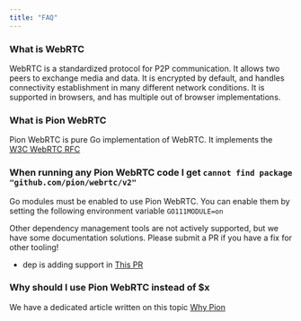 ```yaml
---
title: "FAQ"
---
```


### What is WebRTC
WebRTC is a standardized protocol for P2P communication. It allows two peers to exchange media and data. It is encrypted by default, and handles connectivity establishment in many different network conditions. It is supported in browsers, and has multiple out of browser implementations.

### What is Pion WebRTC
Pion WebRTC is pure Go implementation of WebRTC. It implements the [W3C WebRTC RFC](https://www.w3.org/TR/webrtc/)

### When running any Pion WebRTC code I get `cannot find package "github.com/pion/webrtc/v2"`
Go modules must be enabled to use Pion WebRTC. You can enable them by setting the following environment variable `GO111MODULE=on`

Other dependency management tools are not actively supported, but we have some documentation solutions. Please submit a PR if you have a fix for other tooling!

* dep is adding support in [This PR](https://github.com/golang/dep/pull/1963)


### Why should I use Pion WebRTC instead of $x
We have a dedicated article written on this topic [Why Pion](/knowledge-base/pion-basics/why-pion/)
